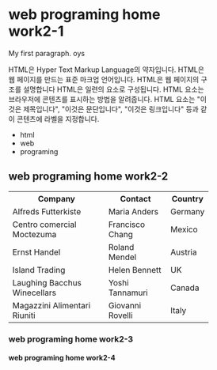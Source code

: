 <!DOCTYPE html>
<html>
<body>
<h1>web programing home work2-1</h1>
  <p>My first paragraph. oys</p>
<p>HTML은 Hyper Text Markup Language의 약자입니다.
HTML은 웹 페이지를 만드는 표준 마크업 언어입니다.
HTML은 웹 페이지의 구조를 설명합니다
HTML은 일련의 요소로 구성됩니다.
HTML 요소는 브라우저에 콘텐츠를 표시하는 방법을 알려줍니다.
HTML 요소는 "이것은 제목입니다", "이것은 문단입니다", "이것은 링크입니다" 등과 같이 콘텐츠에 라벨을 지정합니다.</p>
<ul>
    <li>html</li>
    <li>web</li>
    <li>programing</li>
  </ul>  
<h2>web programing home work2-2</h2>

<table>
  <tr>
    <th>Company</th>
    <th>Contact</th>
    <th>Country</th>
  </tr>
  <tr>
    <td>Alfreds Futterkiste</td>
    <td>Maria Anders</td>
    <td>Germany</td>
  </tr>
  <tr>
    <td>Centro comercial Moctezuma</td>
    <td>Francisco Chang</td>
    <td>Mexico</td>
  </tr>
  <tr>
    <td>Ernst Handel</td>
    <td>Roland Mendel</td>
    <td>Austria</td>
  </tr>
  <tr>
    <td>Island Trading</td>
    <td>Helen Bennett</td>
    <td>UK</td>
  </tr>
  <tr>
    <td>Laughing Bacchus Winecellars</td>
    <td>Yoshi Tannamuri</td>
    <td>Canada</td>
  </tr>
  <tr>
    <td>Magazzini Alimentari Riuniti</td>
    <td>Giovanni Rovelli</td>
    <td>Italy</td>
  </tr>
</table>

  <h3>web programing home work2-3</h3>
  <meta name="viewport" content="width=device-width, initial-scale=1">
<style>
* {
  box-sizing: border-box;
}

/* Create two equal columns that floats next to each other */
.column {
  float: left;
  width: 30%;
  padding: 10px;
  height: 300px; /* Should be removed. Only for demonstration */
}

</style>
  <h4>web programing home work2-4</h4>

</body>
</html>
